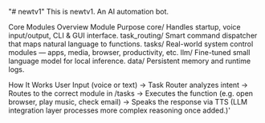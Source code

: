 "# newtv1" 
This is newtv1. An AI automation bot.

Core Modules Overview
Module	Purpose
core/	Handles startup, voice input/output, CLI & GUI interface.
task_routing/	Smart command dispatcher that maps natural language to functions.
tasks/	Real-world system control modules — apps, media, browser, productivity, etc.
llm/	Fine-tuned small language model for local inference.
data/	Persistent memory and runtime logs.

How It Works
User Input (voice or text) →
Task Router analyzes intent →
Routes to the correct module in /tasks →
Executes the function (e.g. open browser, play music, check email) →
Speaks the response via TTS
(LLM integration layer processes more complex reasoning once added.)'
